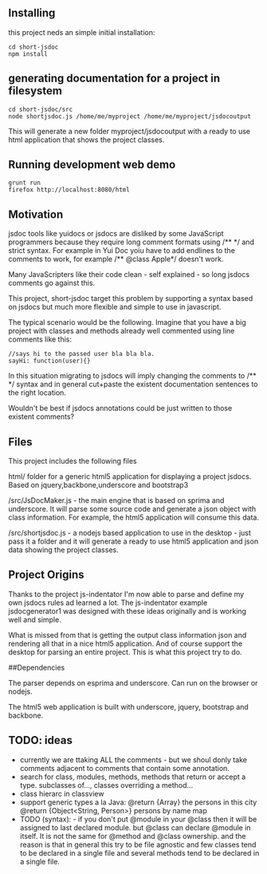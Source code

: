 ## Installing 

this project neds an simple initial installation:

    cd short-jsdoc
    npm install

## generating documentation for a project in filesystem

    cd short-jsdoc/src
    node shortjsdoc.js /home/me/myproject /home/me/myproject/jsdocoutput


This will generate a new folder myproject/jsdocoutput with a ready to use html application that shows the project classes.

## Running development web demo

    grunt run
    firefox http://localhost:8080/html


## Motivation

jsdoc tools like yuidocs or jsdocs are disliked by some JavaScript programmers because they require long comment formats using /\*\* \*/ and strict syntax. For example in Yui Doc yoiu have to add endlines to the comments to work, for example /\*\* @class Apple\*/ doesn't work. 

Many JavaScripters like their code clean - self explained - so long jsdocs comments go against this. 

This project, short-jsdoc target this problem by supporting a syntax based on jsdocs but much more flexible and simple to use in javascript. 

The typical scenario would be the following. Imagine that you have a big project with classes and methods already well commented using line comments like this:

    //says hi to the passed user bla bla bla.
    sayHi: function(user){}


In this situation migrating to jsdocs will imply changing the comments to /\*\* \*/ syntax and in general cut+paste the existent documentation sentences to the right location. 

Wouldn't be best if jsdocs annotations could be just written to those existent comments?

## Files
This project includes the following files

html/ folder for a generic html5 application for displaying a project jsdocs. Based on jquery,backbone,underscore and bootstrap3

/src/JsDocMaker.js - the main engine that is based on sprima and underscore. It will parse some source code and generate a json object with class information. For example, the html5 application will consume this data.

/src/shortjsdoc.js - a nodejs based application to use in the desktop - just pass it a folder and it will generate a ready to use html5 application and json data showing the project classes.

## Project Origins

Thanks to the project js-indentator I'm now able to parse and define my own jsdocs rules ad learned a lot. The js-indentator example jsdocgenerator1 was designed with these ideas originally and is working well and simple.

What is missed from that is getting the output class information json and rendering all that in a nice html5 application. And of course support the desktop for parsing an entire project. This is what this project try to do.

##Dependencies 

The parser depends on esprima and underscore. Can run on the browser or nodejs.

The html5 web application is built with underscore, jquery, bootstrap and backbone.

## TODO: ideas
 * currently we are ttaking ALL the comments - but we shoul donly take comments adjacent to comments that contain some annotation. 
 * search for class, modules, methods, methods that return or accept a type. subclasses of..., classes overriding a method... 
 * class hierarc in classview
 * support generic types a la Java:  @return {Array<Person>} the persons in this city @return {Object<String, Person>} persons by name map
 * TODO (syntax): - if you don't put @module in your @class then it will be assigned to last declared module. but @class can declare @module in itself. It is not the same for @method and @class ownership. and the reason is that in general this try to be file agnostic and few classes tend to be declared in a single file and several methods tend to be declared in a single file. 

